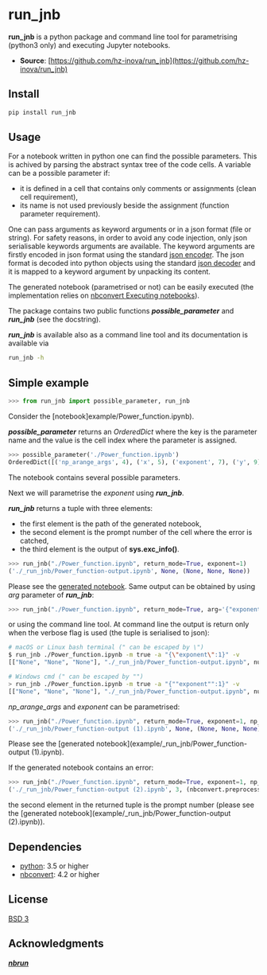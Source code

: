 # run_jnb

**run_jnb** is a python package and command line tool for parametrising (python3 only) and executing Jupyter notebooks.

- **Source**: [https://github.com/hz-inova/run_jnb](https://github.com/hz-inova/run_jnb)

## Install

```sh
pip install run_jnb
```

## Usage

For a notebook written in python one can find the possible parameters. This is achived by parsing the abstract syntax tree of the code cells. A variable can be a possible parameter if:
- it is defined in a cell that contains only comments or assignments (clean cell requirement),
- its name is not used previously beside the assignment (function parameter requirement).

One can pass arguments as keyword arguments or in a json format (file or string). For safety reasons, in order to avoid any code injection, only json serialisable keywords arguments are available. The keyword arguments are firstly encoded in json format using the standard [json encoder](https://docs.python.org/3.6/library/json.html#json.JSONEncoder). The json format is decoded into python objects using the standard [json decoder](https://docs.python.org/3.6/library/json.html#json.JSONDecoder) and it is mapped to a keyword argument by unpacking its content.

The generated notebook (parametrised or not) can be easily executed (the implementation relies on [nbconvert Executing notebooks](http://nbconvert.readthedocs.io/en/latest/execute_api.html)).

The package contains two public functions ***possible_parameter*** and ***run_jnb*** (see the docstring).

***run_jnb*** is available also as a command line tool and its documentation is available via 
```sh
run_jnb -h
```

## Simple example

```python
>>> from run_jnb import possible_parameter, run_jnb
```
Consider the [notebook]example/Power_function.ipynb).

***possible_parameter*** returns an *OrderedDict* where the key is the parameter name and the value is the cell index where the parameter is assigned.

```python
>>> possible_parameter('./Power_function.ipynb')
OrderedDict([('np_arange_args', 4), ('x', 5), ('exponent', 7), ('y', 9)])
```
The notebook contains several possible parameters. 

Next we will parametrise the *exponent* using ***run_jnb***.

***run_jnb*** returns a tuple with three elements:
- the first element is the path of the generated notebook, 
- the second element is the prompt number of the cell where the error is catched,
- the third element is the output of **sys.exc_info()**.

```python
>>> run_jnb("./Power_function.ipynb", return_mode=True, exponent=1)
('./_run_jnb/Power_function-output.ipynb', None, (None, None, None))
```
Please see the [generated notebook](example/_run_jnb/Power_function-output.ipynb). Same output can be obtained by using *arg* parameter of ***run_jnb***:
```python
>>> run_jnb("./Power_function.ipynb", return_mode=True, arg='{"exponent":1}')
```
or using the command line tool. At command line the output is return only when the verbose flag is used (the tuple is serialised to json):
```sh
# macOS or Linux bash terminal (" can be escaped by \")
$ run_jnb ./Power_function.ipynb -m true -a "{\"exponent\":1}" -v
[["None", "None", "None"], "./_run_jnb/Power_function-output.ipynb", null]

# Windows cmd (" can be escaped by "") 
> run_jnb ./Power_function.ipynb -m true -a "{""exponent"":1}" -v
[["None", "None", "None"], "./_run_jnb/Power_function-output.ipynb", null]
```
 *np_arange_args* and *exponent* can be parametrised:
 ```python
>>> run_jnb("./Power_function.ipynb", return_mode=True, exponent=1, np_arange_args={'start':-20,'stop':20,'step':0.1})
('./_run_jnb/Power_function-output (1).ipynb', None, (None, None, None))
```
Please see the [generated notebook](example/_run_jnb/Power_function-output (1).ipynb).

If the generated notebook contains an error:
 ```python
>>> run_jnb("./Power_function.ipynb", return_mode=True, exponent=1, np_arange_args={'step':0.1})
('./_run_jnb/Power_function-output (2).ipynb', 3, (nbconvert.preprocessors.execute.CellExecutionError, ...)
```
the second element in the returned tuple is the prompt number (please see the [generated notebook](example/_run_jnb/Power_function-output (2).ipynb)).


## Dependencies
- [python](https://www.python.org): 3.5 or higher
- [nbconvert](http://nbconvert.readthedocs.io): 4.2 or higher

## License
[BSD 3](LICENSE)

## Acknowledgments
[***nbrun***](https://github.com/tritemio/nbrun) 
